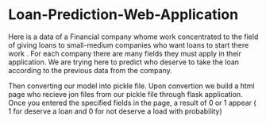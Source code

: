 # Loan-Prediction-Web-Application

Here is a data of a Financial company whome work concentrated to the field of giving loans to small-medium companies who want loans to start there work . For each company there are many fields they must apply in their application. We are trying here to predict who deserve to take the loan according to the previous data from the company.

Then converting our model into pickle file. Upon convertion we build a html page who recieve jon files from our pickle file through flask application. Once you entered the specified fields in the page, a result of 0 or 1 appear ( 1 for deserve a loan and 0 for not deserve a load with probability)
